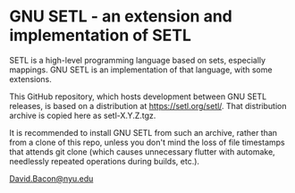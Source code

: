 # GNU SETL - an extension and implementation of SETL

SETL is a high-level programming language based on sets, especially
mappings.  GNU SETL is an implementation of that language, with some
extensions.

This GitHub repository, which hosts development between GNU SETL
releases, is based on a distribution at <https://setl.org/setl/>.
That distribution archive is copied here as setl-X.Y.Z.tgz.

It is recommended to install GNU SETL from such an archive, rather
than from a clone of this repo, unless you don't mind the loss of file
timestamps that attends git clone (which causes unnecessary flutter
with automake, needlessly repeated operations during builds, etc.).

<David.Bacon@nyu.edu>
